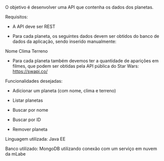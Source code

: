 
O objetivo é desenvolver uma API que contenha os dados dos planetas.

Requisitos:

- A API deve ser REST

- Para cada planeta, os seguintes dados devem ser obtidos do banco de dados da aplicação, sendo inserido manualmente:

Nome
Clima
Terreno

- Para cada planeta também devemos ter a quantidade de aparições em filmes, que podem ser obtidas pela API pública do Star Wars: https://swapi.co/



Funcionalidades desejadas: 



- Adicionar um planeta (com nome, clima e terreno)

- Listar planetas

- Buscar por nome

- Buscar por ID

- Remover planeta

Linguagem utilizada: Java EE

Banco utilizado: MongoDB utilizando conexão com um serviço em nuvem da mLabe
